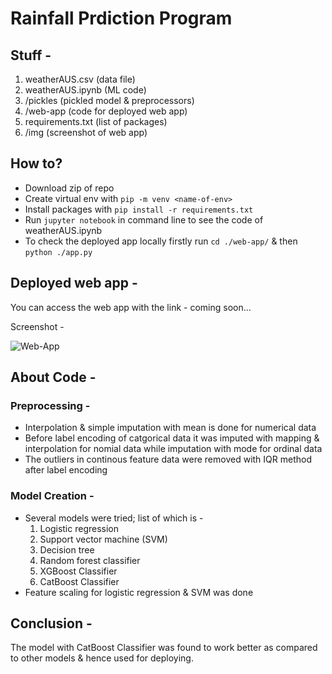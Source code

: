# Rainfall Prdiction Program

## Stuff - 
1. weatherAUS.csv (data file)
2. weatherAUS.ipynb (ML code)
3. /pickles (pickled model & preprocessors)
4. /web-app (code for deployed web app)
5. requirements.txt (list of packages)
6. /img (screenshot of web app)

## How to?
* Download zip of repo
* Create virtual env with ```pip -m venv <name-of-env>```
* Install packages with ```pip install -r requirements.txt```
* Run ```jupyter notebook``` in command line to see the code of weatherAUS.ipynb
* To check the deployed app locally firstly run ```cd ./web-app/``` & then ```python ./app.py```

## Deployed web app -
You can access the web app with the link - coming soon...

Screenshot - 

![Web-App](https://github.com/sprsd/weatherAUS/blob/main/img/screenshot.PNG)

## About Code - 
### Preprocessing - 
* Interpolation & simple imputation with mean is done for numerical data
* Before label encoding of catgorical data it was imputed with mapping & interpolation for nomial data while imputation with mode for ordinal data
* The outliers in continous feature data were removed with IQR method after label encoding
### Model Creation - 
* Several models were tried; list of which is -
  1. Logistic regression
  2. Support vector machine (SVM)
  3. Decision tree
  4. Random forest classifier
  5. XGBoost Classifier
  6. CatBoost Classifier
* Feature scaling for logistic regression & SVM was done

## Conclusion - 
The model with CatBoost Classifier was found to work better as compared to other models & hence used for deploying.
  

